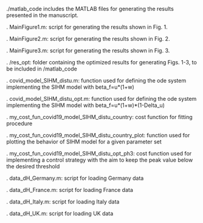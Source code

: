 ./matlab_code
includes the MATLAB files for generating the results presented in the manuscript.

. MainFigure1.m: script for generating the results shown in Fig. 1.

. MainFigure2.m: script for generating the results shown in Fig. 2.

. MainFigure3.m: script for generating the results shown in Fig. 3.

. /res_opt: folder containing the optimized results for generating Figs. 1-3, to be included in /matlab_code

. covid_model_SIHM_distu.m: function used for defining the ode system implementing the SIHM model with beta_f=u*(1+w)

. covid_model_SIHM_distu_opt.m: function used for defining the ode system implementing the SIHM model with beta_f=u*(1+w)*(1-Delta_u)

. my_cost_fun_covid19_model_SIHM_distu_country: cost function for fitting procedure

. my_cost_fun_covid19_model_SIHM_distu_country_plot: function used for plotting the behavior of SIHM model for a given parameter set 

. my_cost_fun_covid19_model_SIHM_distu_opt_ph3: cost function used for implementing a control strategy with the aim to keep the peak value below the desired threshold

. data_dH_Germany.m: script for loading Germany data 

. data_dH_France.m: script for loading France data

. data_dH_Italy.m: script for loading Italy data

. data_dH_UK.m: script for loading UK data
